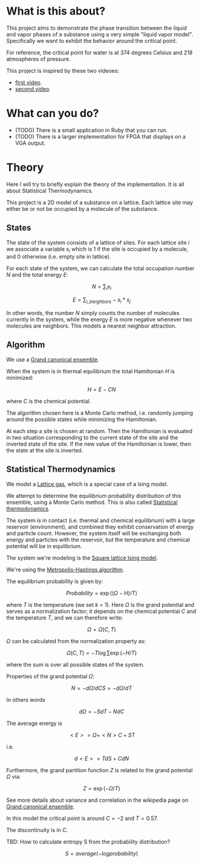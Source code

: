 # What is this about?

This project aims to demonstrate the phase transition between the liquid and vapor phases of a substance using a very
simple "liquid vapor model".  Specifically we want to exhibit the behavior around the critical point.

For reference, the critical point for water is at 374 degrees Celsius and 218 atmospheres of pressure.

This project is inspired by these two videoes:
* [first video](https://www.youtube.com/watch?v=itRV2jEtV8Q).
* [second video](https://www.youtube.com/watch?v=yEcysu5xZH0).

# What can you do?

* (TODO) There is a small application in Ruby that you can run.
* (TODO) There is a larger implementation for FPGA that displays on a VGA output.

# Theory

Here I will try to briefly explain the theory of the implementation. It is all about Statistical Thermodynamics.

This project is a 2D model of a substance on a lattice. Each lattice site may either be or not be occupied by a
molecule of the substance.

## States

The state of the system consists of a lattice of sites.  For each lattice site $i$ we associate a variable $`s_i`$ which is
1 if the site is occupied by a molecule, and 0 otherwise (i.e. empty site in lattice).

For each state of the system, we can calculate the total occupation number $N$ and the total energy $E$:

```math
N = \sum_i s_i
```

```math
E = \sum_{i,j neighbors} -s_i*s_j
```

In other words, the number $N$ simply counts the number of molecules currently in the system, while the energy $E$ is more
negative whenever two molecules are neighbors. This models a nearest neighbor attraction.

## Algorithm

We use a [Grand canonical ensemble](https://en.wikipedia.org/wiki/Grand_canonical_ensemble).

When the system is in thermal equilibrium the total Hamiltonian $H$ is minimized:

```math
H = E - C N
```

where $C$ is the chemical potential.

The algorithm chosen here is a Monte Carlo method, i.e. randomly jumping around the possible states while minimizing the
Hamiltonian.

At each step a site is chosen at random. Then the Hamiltonian is evaluated in two situation corresponding to the current
state of the site and the inverted state of the site. If the new value of the Hamiltonian is lower, then the state at
the site is inverted.

## Statistical Thermodynamics

We model a [Lattice gas](https://en.wikipedia.org/wiki/Ising_model#Lattice_gas), which is a special case of a Ising
model.

We attempt to determine the equilibrium probability distribution of this ensemble, using a
Monte Carlo method. This is also called [Statistical
thermodynamics](https://en.wikipedia.org/wiki/Statistical_mechanics#Statistical_thermodynamics).

The system is in contact (i.e. thermal and chemical equilibrium) with a large reservoir (environment), and combined they
exhibit conservation of energy and particle count. However, the system itself will be exchanging both energy and
particles with the reservoir, but the temperature and chemical potential will be in equilibrium.

The system we're modeling is the [Square lattice Ising model](https://en.wikipedia.org/wiki/Square_lattice_Ising_model).

We're using the [Metropolis-Hastings algorithm](https://en.wikipedia.org/wiki/Metropolis%E2%80%93Hastings_algorithm).


The equilibrium probability is given by:

```math
Probability = \exp((\Omega - H)/T)
```

where $T$ is the temperature (we set $k$ = 1). Here $\Omega$ is the grand potential and serves as a normalization factor;
it depends on the chemical potential $C$ and the temperature $T$, and we can therefore write:

```math
\Omega = \Omega(C, T)
```

$\Omega$ can be calculated from the normalization property as:

```math
\Omega(C, T) = -T \log \sum \exp(-H/T)
```

where the sum is over all possible states of the system.

Properties of the grand potential $\Omega$:

```math
N = -d\Omega/dC
S = -d\Omega/dT
```

In others words

```math
d\Omega = -S dT - N dC
```

The average energy is

```math
<E> = \Omega + <N> C + ST
```

i.e.

```math
d<E> = T dS + C dN
```

Furthermore, the grand partition function $Z$ is related to the grand potential $\Omega$ via:

```math
Z = \exp(-\Omega/T)
```

See more details about variance and correlation in the wikipedia page on [Grand canonical
ensemble](https://en.wikipedia.org/wiki/Grand_canonical_ensemble#Grand_potential,_ensemble_averages,_and_exact_differentials).

In this model the critical point is around $C=-2$ and $T=0.57$.

The discontinuity is in $C$.


TBD: How to calculate entropy S from the probability distribution?

```math
S = average(-log probability)
```

